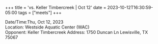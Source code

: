 +++
title = 'vs. Keller Timbercreek | Oct 12'
date = 2023-10-12T16:30:59-05:00
tags = ["meets"]
+++

Date/Time:Thu, Oct 12, 2023  
Location: Westside Aquatic Center (WAC)  
Opponent: Keller Timbercreek 
Address: 1750 Duncan Ln Lewisville, TX 75067  